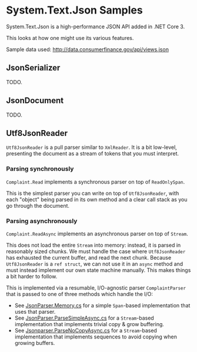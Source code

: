 # System.Text.Json Samples

System.Text.Json is a high-performance JSON API added in .NET Core 3.

This looks at how one might use its various features.

Sample data used: http://data.consumerfinance.gov/api/views.json

## JsonSerializer

TODO.

## JsonDocument

TODO.

## Utf8JsonReader

`Utf8JsonReader` is a pull parser similar to `XmlReader`. It is a bit low-level, presenting the document as a stream of tokens that you must interpret.

### Parsing synchronously

`Complaint.Read` implements a synchronous parser on top of `ReadOnlySpan`.

This is the simplest parser you can write on top of `Utf8JsonReader`, with each "object" being parsed in its own method and a clear call stack as you go through the document.

### Parsing asynchronously

`Complaint.ReadAsync` implements an asynchronous parser on top of `Stream`.

This does not load the entire `Stream` into memory: instead, it is parsed in reasonably sized chunks. We must handle the case where `Utf8JsonReader` has exhausted the current buffer, and read the next chunk. Because `Utf8JsonReader` is a `ref struct`, we can not use it in an `async` method and must instead implement our own state machine manually. This makes things a bit harder to follow.

This is implemented via a resumable, I/O-agnostic parser `ComplaintParser` that is passed to one of three methods which handle the I/O:
* See [JsonParser.Memory.cs](json-test/JsonParser.Memory.cs) for a simple `Span`-based implementation that uses that parser.
* See [JsonParser.ParseSimpleAsync.cs](json-test/JsonParser.ParseSimpleAsync.cs) for a `Stream`-based implementation that implements trivial copy & grow buffering.
* See [Jsonparser.ParseNoCopyAsync.cs](json-test/JsonParser.ParseNoCopyAsync.cs) for a `Stream`-based implementation that implements sequences to avoid copying when growing buffers.